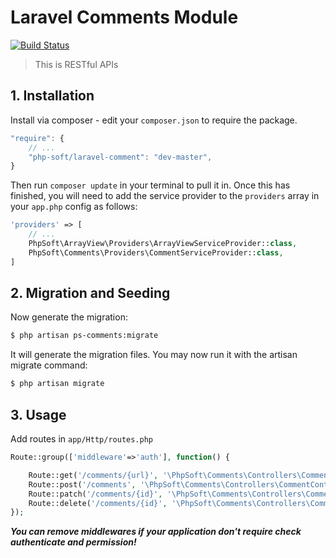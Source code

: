 # Laravel Comments Module

[![Build Status](https://travis-ci.org/php-soft/laravel-comments.svg)](https://travis-ci.org/php-soft/laravel-comments)

> This is RESTful APIs

## 1. Installation

Install via composer - edit your `composer.json` to require the package.

```js
"require": {
    // ...
    "php-soft/laravel-comment": "dev-master",
}
```

Then run `composer update` in your terminal to pull it in.
Once this has finished, you will need to add the service provider to the `providers` array in your `app.php` config as follows:

```php
'providers' => [
    // ...
    PhpSoft\ArrayView\Providers\ArrayViewServiceProvider::class,
    PhpSoft\Comments\Providers\CommentServiceProvider::class,
]
```

## 2. Migration and Seeding

Now generate the migration:

```sh
$ php artisan ps-comments:migrate
```

It will generate the migration files. You may now run it with the artisan migrate command:

```sh
$ php artisan migrate
```



## 3. Usage

Add routes in `app/Http/routes.php`

```php
Route::group(['middleware'=>'auth'], function() {

    Route::get('/comments/{url}', '\PhpSoft\Comments\Controllers\CommentController@index')->where('url', '.*');
    Route::post('/comments', '\PhpSoft\Comments\Controllers\CommentController@store');
    Route::patch('/comments/{id}', '\PhpSoft\Comments\Controllers\CommentController@update');
    Route::delete('/comments/{id}', '\PhpSoft\Comments\Controllers\CommentController@destroy');
});
```

***You can remove middlewares if your application don't require check authenticate and permission!***